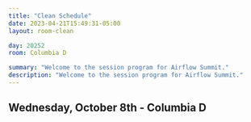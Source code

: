 ```yaml
---
title: "Clean Schedule"
date: 2023-04-21T15:49:31-05:00
layout: room-clean

day: 20252
room: Columbia D

summary: "Welcome to the session program for Airflow Summit."
description: "Welcome to the session program for Airflow Summit."
---
```


## Wednesday, October 8th - Columbia D